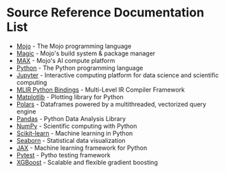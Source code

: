 # Source Reference Documentation List

- [Mojo](https://www.modular.com/mojo) - The Mojo programming language
- [Magic](https://docs.modular.com/magic/) - Mojo's build system & package manager
- [MAX](https://www.modular.com/max) - Mojo's AI compute platform
- [Python](https://www.python.org/) - The Python programming language
- [Jupyter](https://jupyter.org/) - Interactive computing platform for data science and scientific computing
- [MLIR Python Bindings](https://mlir.llvm.org/docs/Bindings/Python/#use-cases) - Multi-Level IR Compiler Framework
- [Matplotlib](https://matplotlib.org) - Plotting library for Python
- [Polars](https://pola.rs/) - Dataframes powered by a multithreaded, vectorized query engine 
- [Pandas](https://pandas.pydata.org/) - Python Data Analysis Library
- [NumPy](https://numpy.org/) - Scientific computing with Python
- [Scikit-learn](https://scikit-learn.org/stable/) - Machine learning in Python
- [Seaborn](https://seaborn.pydata.org/) - Statistical data visualization
- [JAX](https://docs.jax.dev/en/latest/) - Machine learning framework for Python
- [Pytest](https://docs.pytest.org/en/stable/) - Pytho testing framework 
- [XGBoost](https://xgboost.ai/) - Scalable and flexible gradient boosting
